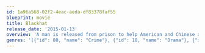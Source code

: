 ```yaml
---
id: 1a96a568-02f2-4eac-aeda-df83378faf55
blueprint: movie
title: Blackhat
release_date: '2015-01-13'
overview: 'A man is released from prison to help American and Chinese authorities pursue a mysterious cyber criminal. The dangerous search leads them from Chicago to Hong Kong.'
genres: '[{"id": 80, "name": "Crime"}, {"id": 18, "name": "Drama"}, {"id": 9648, "name": "Mystery"}]'
---
```


